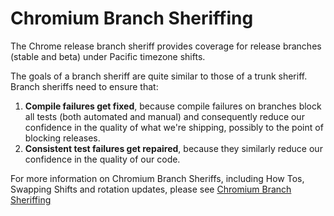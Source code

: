 # Chromium Branch Sheriffing

The Chrome release branch sheriff provides coverage for release branches
(stable and beta) under Pacific timezone shifts.

The goals of a branch sheriff are quite similar to those of a trunk sheriff.
Branch sheriffs need to ensure that:

1.  **Compile failures get fixed**, because compile failures on branches block
    all tests (both automated and manual) and consequently reduce our confidence
    in the quality of what we're shipping, possibly to the point of blocking
    releases.
2.  **Consistent test failures get repaired**, because they similarly reduce our
    confidence in the quality of our code.

For more information on Chromium Branch Sheriffs, including How Tos, Swapping
Shifts and rotation updates, please see [Chromium
Branch Sheriffing](http://goto.google.com/chrome-branch-sheriffing)
